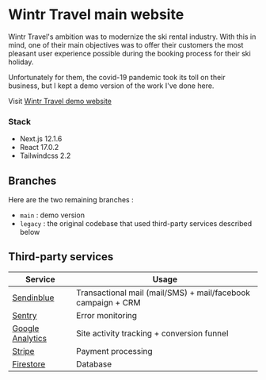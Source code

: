 # Wintr Travel main website

Wintr Travel's ambition was to modernize the ski rental industry. With this in mind, one of their main objectives was to offer
their customers the most pleasant user experience possible during the booking process for their ski holiday.

Unfortunately for them, the covid-19 pandemic took its toll on their business, but I kept a demo version of the work I've done here.

Visit [Wintr Travel demo website](https://wintr-travel.vercel.app/)

### Stack

- Next.js 12.1.6
- React 17.0.2
- Tailwindcss 2.2

## Branches

Here are the two remaining branches :

- `main` : demo version
- `legacy` : the original codebase that used third-party services described below

## Third-party services

| Service                                           | Usage                                                        |
| ------------------------------------------------- | ------------------------------------------------------------ |
| [Sendinblue](https://my.sendinblue.com/)          | Transactional mail (mail/SMS) + mail/facebook campaign + CRM |
| [Sentry](https://sentry.io/)                      | Error monitoring                                             |
| [Google Analytics](https://analytics.google.com/) | Site activity tracking + conversion funnel                   |
| [Stripe](https://stripe.com/)                     | Payment processing                                           |
| [Firestore](https://cloud.google.com/firestore)   | Database                                                     |
